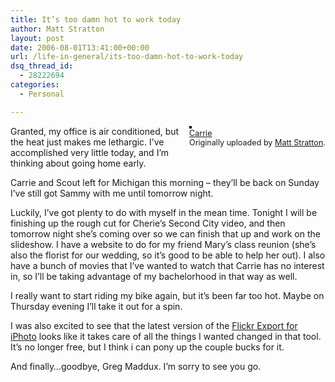 ```yaml
---
title: It’s too damn hot to work today
author: Matt Stratton
layout: post
date: 2006-08-01T13:41:00+00:00
url: /life-in-general/its-too-damn-hot-to-work-today
dsq_thread_id:
  - 28222694
categories:
  - Personal

---
```

<div style="float:right;margin-left:10px;margin-bottom:10px;">
  <a href="http://www.flickr.com/photos/mugsy/7410429/" title="photo sharing"><img src="http://static.flickr.com/7/7410429_8b5e74af22_m.jpg" alt="" style="border:solid 2px #000000;" /></a> <br /> <span style="font-size:.9em;margin-top:0;"> <a href="http://www.flickr.com/photos/mugsy/7410429/">Carrie</a> <br /> Originally uploaded by <a href="http://www.flickr.com/people/mugsy/">Matt Stratton</a>. </span>
</div>

Granted, my office is air conditioned, but the heat just makes me lethargic. I&#8217;ve accomplished very little today, and I&#8217;m thinking about going home early.

Carrie and Scout left for Michigan this morning &#8211; they&#8217;ll be back on Sunday I&#8217;ve still got Sammy with me until tomorrow night.

Luckily, I&#8217;ve got plenty to do with myself in the mean time. Tonight I will be finishing up the rough cut for Cherie&#8217;s Second City video, and then tomorrow night she&#8217;s coming over so we can finish that up and work on the slideshow. I have a website to do for my friend Mary&#8217;s class reunion (she&#8217;s also the florist for our wedding, so it&#8217;s good to be able to help her out). I also have a bunch of movies that I&#8217;ve wanted to watch that Carrie has no interest in, so I&#8217;ll be taking advantage of my bachelorhood in that way as well.

I really want to start riding my bike again, but it&#8217;s been far too hot. Maybe on Thursday evening I&#8217;ll take it out for a spin.

I was also excited to see that the latest version of the [Flickr Export for iPhoto][1] looks like it takes care of all the things I wanted changed in that tool. It&#8217;s no longer free, but I think i can pony up the couple bucks for it. 

And finally&#8230;goodbye, Greg Maddux. I&#8217;m sorry to see you go.

 [1]: http://www.connectedflow.com/